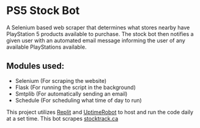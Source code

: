 # PS5 Stock Bot

A Selenium based web scraper that determines what stores nearby have PlayStation 5 products available to purchase. The stock bot then notifies a given user with an automated email message informing the user of any available PlayStations available.

## Modules used:

- Selenium (For scraping the website)
- Flask (For running the script in the background)
- Smtplib (For automatically sending an email)
- Schedule (For scheduling what time of day to run)

This project utilizes [Replit](https://replit.com) and [UptimeRobot](https://uptimerobot.com) to host and run the code daily at a set time.
This bot scrapes [stocktrack.ca](https://stocktrack.ca)

